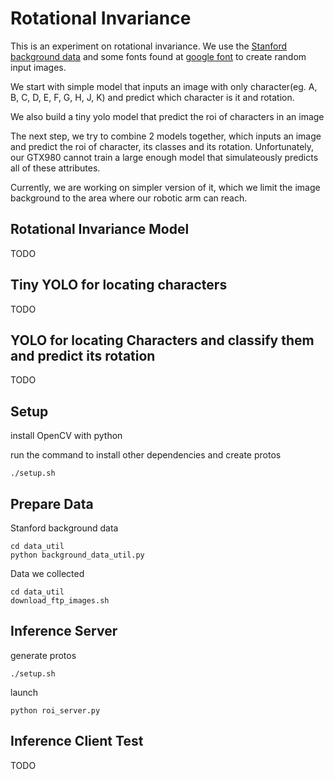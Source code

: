 Rotational Invariance
=====================

This is an experiment on rotational invariance.
We use the [Stanford background data](http://dags.stanford.edu/projects/scenedataset.html) and some fonts found at [google font](https://fonts.google.com/) to create random input images.

We start with simple model that inputs an image with only character(eg. A, B, C, D, E, F, G, H, J, K) and predict which character is it and rotation.

We also build a tiny yolo model that predict the roi of characters in an image

The next step, we try to combine 2 models together, which inputs an image and
predict the roi of character, its classes and its rotation. Unfortunately, our GTX980 cannot train a large enough model that simulateously predicts all of these attributes.

Currently, we are working on simpler version of it, which we limit the image
background to the area where our robotic arm can reach.


## Rotational Invariance Model

TODO

## Tiny YOLO for locating characters

TODO

## YOLO for locating Characters and classify them and predict its rotation

TODO

## Setup

install OpenCV with python

run the command to install other dependencies and create protos

```shell
./setup.sh
```

## Prepare Data

Stanford background data

```shell
cd data_util
python background_data_util.py
```

Data we collected

```shell
cd data_util
download_ftp_images.sh
```

## Inference Server

generate protos

```shell
./setup.sh
```

launch

```shell
python roi_server.py
```

## Inference Client Test

TODO
